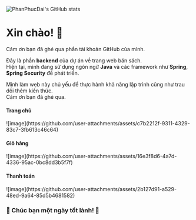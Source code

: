 ![PhanPhucDai's GitHub stats](https://github-readme-stats.vercel.app/api?username=PhanPhucDai&theme=gruvbox&show_icons=true)
# Xin chào! 👋

Cảm ơn bạn đã ghé qua phần tài khoản GitHub của mình.

Đây là phần **backend** của dự án về trang web bán sách.  
Hiện tại, mình đang sử dụng ngôn ngữ **Java** và các framework như **Spring**, **Spring Security** để phát triển.  

Mình làm web này chủ yếu để thực hành khả năng lập trình cũng như trau dồi thêm kiến thức.  
Cảm ơn bạn đã ghé qua.  
<h4>Trang chủ</h4>
![image](https://github.com/user-attachments/assets/c7b2212f-9311-4329-83c7-3fb613c46c64)
<h4>Giỏ hàng</h4>
![image](https://github.com/user-attachments/assets/16e3f8d6-4a7d-4336-95ac-0bc8dd3b5f7f)
<h4>Thanh toán</h4>
![image](https://github.com/user-attachments/assets/2b127d91-a529-48ed-9a64-85d5b4681582)

### 💬 Chúc bạn một ngày tốt lành! 🌟

